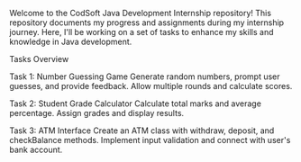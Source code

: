 

Welcome to the CodSoft Java Development Internship repository! This repository documents my progress and assignments during my internship journey. Here, I'll be working on a set of tasks to enhance my skills and knowledge in Java development.

Tasks Overview


Task 1: Number Guessing Game
Generate random numbers, prompt user guesses, and provide feedback.
Allow multiple rounds and calculate scores.


Task 2: Student Grade Calculator
Calculate total marks and average percentage.
Assign grades and display results.



Task 3: ATM Interface
Create an ATM class with withdraw, deposit, and checkBalance methods.
Implement input validation and connect with user's bank account.

